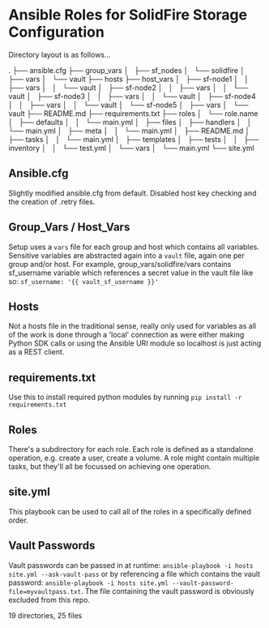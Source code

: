 # Ansible Roles for SolidFire Storage Configuration

Directory layout is as follows...

.
├── ansible.cfg
├── group_vars
│   ├── sf_nodes
│   └── solidfire
│       ├── vars
│       └── vault
├── hosts
├── host_vars
│   ├── sf-node1
│   │   ├── vars
│   │   └── vault
│   ├── sf-node2
│   │   ├── vars
│   │   └── vault
│   ├── sf-node3
│   │   ├── vars
│   │   └── vault
│   ├── sf-node4
│   │   ├── vars
│   │   └── vault
│   └── sf-node5
│       ├── vars
│       └── vault
├── README.md
├── requirements.txt
├── roles
│   └── role.name
│       ├── defaults
│       │   └── main.yml
│       ├── files
│       ├── handlers
│       │   └── main.yml
│       ├── meta
│       │   └── main.yml
│       ├── README.md
│       ├── tasks
│       │   └── main.yml
│       ├── templates
│       ├── tests
│       │   ├── inventory
│       │   └── test.yml
│       └── vars
│           └── main.yml
└── site.yml

## Ansible.cfg

Slightly modified ansible.cfg from default. Disabled host key checking and the creation of .retry files.

## Group_Vars / Host_Vars

Setup uses a `vars` file for each group and host which contains all variables. Sensitive variables are abstracted again into a `vault` file, again one per group and/or host.
For example, group_vars/solidfire/vars contains sf_username variable which references a secret value in the vault file like so: `sf_username: '{{ vault_sf_username }}'`

## Hosts

Not a hosts file in the traditional sense, really only used for variables as all of the work is done through a 'local' connection as were either making Python SDK calls or using the Ansible URI module so localhost is just acting as a REST client.

## requirements.txt

Use this to install required python modules by running `pip install -r requirements.txt`

## Roles

There's a subdirectory for each role. Each role is defined as a standalone operation, e.g. create a user, create a volume. A role might contain multiple tasks, but they'll all be focussed on achieving one operation.

## site.yml

This playbook can be used to call all of the roles in a specifically defined order.

## Vault Passwords

Vault passwords can be passed in at runtime: `ansible-playbook -i hosts site.yml --ask-vault-pass` or by referencing a file which contains the vault password: `ansible-playbook -i hosts site.yml --vault-password-file=myvaultpass.txt`. The file containing the vault password is obviously excluded from this repo.

19 directories, 25 files
